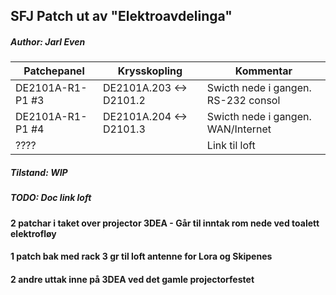 ## SFJ Patch ut av "Elektroavdelinga"
##### Author: Jarl Even

|    Patchepanel   |      Krysskopling       |             Kommentar                |
|------------------|-------------------------|--------------------------------------|
| DE2101A-R1-P1 #3 | DE2101A.203 <-> D2101.2 | Swicth nede i gangen. RS-232 consol  |
| DE2101A-R1-P1 #4 | DE2101A.204 <-> D2101.3 | Swicth nede i gangen. WAN/Internet   |
|  ????            |                         | Link til loft                        |

##### Tilstand: WIP
##### TODO: Doc link loft

#### 2 patchar i taket over projector 3DEA - Går til inntak rom nede ved toalett elektrofløy
#### 1 patch bak med rack 3 gr til loft antenne for Lora og Skipenes

#### 2 andre uttak inne på 3DEA ved det gamle projectorfestet
